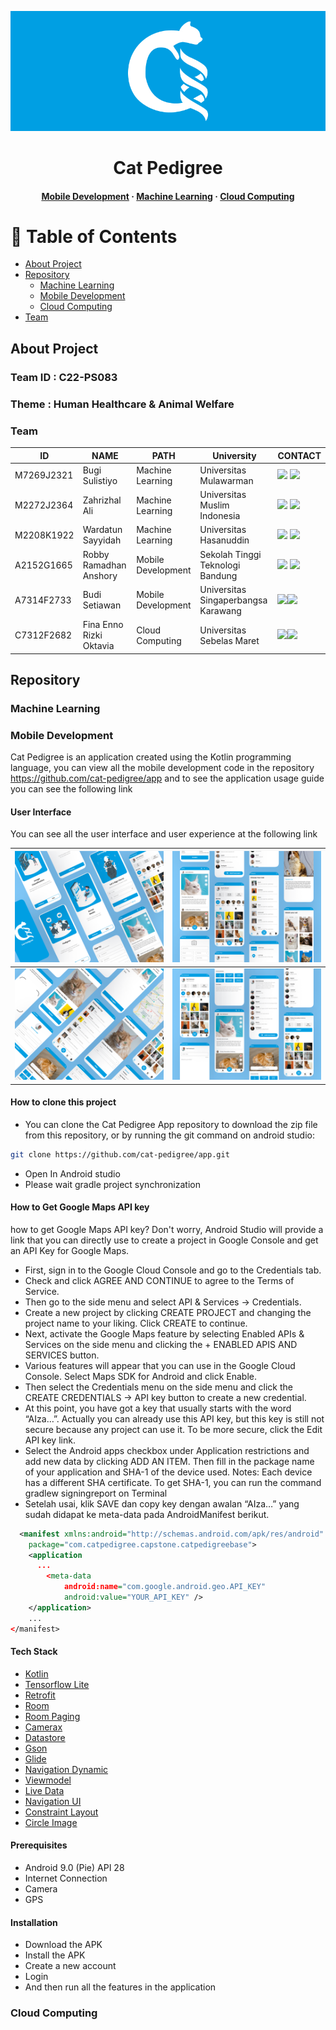 <div align="center">

  ![Cat Pedigree](https://github.com/cat-pedigree/.github/blob/main/assets/images/cover.jpg)

  <h1>Cat Pedigree</h1>
   
<h4>
    <a href="https://github.com/cat-pedigree/app/">Mobile Development</a>
  <span> · </span>
    <a href="https://github.com/cat-pedigree/CatPedigree_ML_Model">Machine Learning</a>
  <span> · </span>
    <a href="https://github.com/cat-pedigree/">Cloud Computing</a>
  </h4>
</div>

<!-- Table of Contents -->
# :notebook_with_decorative_cover: Table of Contents

- [About Project](#about-project)
- [Repository](#repository)
  * [Machine Learning](#machine-learning)
  * [Mobile Development](#mobile-development)
  * [Cloud Computing](#cloud-computing)
- [Team](#team)

<!-- About -->

## About Project

### Team ID : C22-PS083
### Theme : Human Healthcare & Animal Welfare
### Team

| ID         | NAME                    | PATH               | University                          | CONTACT |
|------------|-------------------------|--------------------|-------------------------------------|---------|
| M7269J2321 | Bugi Sulistiyo          | Machine Learning   | Universitas Mulawarman              |  <a href="https://www.linkedin.com/in/bugi-sulistiyo/"><img src="https://img.shields.io/badge/LinkedIn-0077B5?style=for-the-badge&logo=linkedin&logoColor=white" /></a> <a href="https://github.com/Bugi-Sulistiyo"><img src="https://img.shields.io/badge/GitHub-100000?style=for-the-badge&logo=github&logoColor=white" /></a>        |
| M2272J2364 | Zahrizhal Ali           | Machine Learning   | Universitas Muslim Indonesia        |  <a href="https://www.linkedin.com/in/zahrizhal-ali/"><img src="https://img.shields.io/badge/LinkedIn-0077B5?style=for-the-badge&logo=linkedin&logoColor=white" /></a> <a href="https://github.com/ZahrizhalAli"><img src="https://img.shields.io/badge/GitHub-100000?style=for-the-badge&logo=github&logoColor=white" /></a>       |
| M2208K1922 | Wardatun Sayyidah       | Machine Learning   | Universitas Hasanuddin              | <a href="https://www.linkedin.com/in/wardatun-sayyidah/"><img src="https://img.shields.io/badge/LinkedIn-0077B5?style=for-the-badge&logo=linkedin&logoColor=white" /></a> <a href="https://github.com/wardatunsayyidah"><img src="https://img.shields.io/badge/GitHub-100000?style=for-the-badge&logo=github&logoColor=white" /></a>          |
| A2152G1665 | Robby Ramadhan Anshory  | Mobile Development | Sekolah Tinggi Teknologi Bandung    | <a href="https://www.linkedin.com/in/robby-ramadhan-anshory-99b338228/"><img src="https://img.shields.io/badge/LinkedIn-0077B5?style=for-the-badge&logo=linkedin&logoColor=white" /></a> <a href="https://github.com/RobbyRamadhanAsnhory"><img src="https://img.shields.io/badge/GitHub-100000?style=for-the-badge&logo=github&logoColor=white" /></a>        |
| A7314F2733 | Budi Setiawan           | Mobile Development | Universitas Singaperbangsa Karawang | <a href="https://www.linkedin.com/in/budi-setiawan15/"><img src="https://img.shields.io/badge/LinkedIn-0077B5?style=for-the-badge&logo=linkedin&logoColor=white" /></a><a href="https://github.com/budistwn15"><img src="https://img.shields.io/badge/GitHub-100000?style=for-the-badge&logo=github&logoColor=white" /></a>         |
| C7312F2682 | Fina Enno Rizki Oktavia | Cloud Computing    | Universitas Sebelas Maret           |  <a href="https://www.linkedin.com/in/finaenno/"><img src="https://img.shields.io/badge/LinkedIn-0077B5?style=for-the-badge&logo=linkedin&logoColor=white" /></a><a href="https://github.com/finaenno"><img src="https://img.shields.io/badge/GitHub-100000?style=for-the-badge&logo=github&logoColor=white" /></a>        |

<!-- Repository -->
## Repository

<!-- Machine Learning -->
### Machine Learning

<!-- Mobile Development -->
### Mobile Development
Cat Pedigree is an application created using the Kotlin programming language, you can view all the mobile development code in the repository https://github.com/cat-pedigree/app and to see the application usage guide you can see the following link

#### User Interface
You can see all the user interface and user experience at the following link

|  ![User Interface](https://github.com/cat-pedigree/.github/blob/main/assets/images/ui/1.png) | ![User Interface](https://github.com/cat-pedigree/.github/blob/main/assets/images/ui/2.png)  |
|---|---|
| ![User Interface](https://github.com/cat-pedigree/.github/blob/main/assets/images/ui/3.png)  | ![User Interface](https://github.com/cat-pedigree/.github/blob/main/assets/images/ui/4.png)  |

#### How to clone this project
- You can clone the Cat Pedigree App repository to download the zip file from this repository, or by running the git command on android studio:
```bash
git clone https://github.com/cat-pedigree/app.git
```
- Open In Android studio
- Please wait gradle project synchronization

#### How to Get Google Maps API key
how to get Google Maps API key? Don't worry, Android Studio will provide a link that you can directly use to create a project in Google Console and get an API Key for Google Maps.
- First, sign in to the Google Cloud Console and go to the Credentials tab.
- Check and click AGREE AND CONTINUE to agree to the Terms of Service.
- Then go to the side menu and select API & Services → Credentials.
- Create a new project by clicking CREATE PROJECT and changing the project name to your liking. Click CREATE to continue.
- Next, activate the Google Maps feature by selecting Enabled APIs & Services on the side menu and clicking the + ENABLED APIS AND SERVICES button.
- Various features will appear that you can use in the Google Cloud Console. Select Maps SDK for Android and click Enable.
- Then select the Credentials menu on the side menu and click the CREATE CREDENTIALS → API key button to create a new credential.
- At this point, you have got a key that usually starts with the word “AIza…”. Actually you can already use this API key, but this key is still not secure because any project can use it. To be more secure, click the Edit API key link.
- Select the Android apps checkbox under Application restrictions and add new data by clicking ADD AN ITEM. Then fill in the package name of your application and SHA-1 of the device used.
Notes:
Each device has a different SHA certificate. To get SHA-1, you can run the command gradlew signingreport on Terminal
- Setelah usai, klik SAVE dan copy key dengan awalan “AIza…” yang sudah didapat ke meta-data pada AndroidManifest berikut.
```xml
  <manifest xmlns:android="http://schemas.android.com/apk/res/android"
    package="com.catpedigree.capstone.catpedigreebase">
    <application
      ...
        <meta-data
            android:name="com.google.android.geo.API_KEY"
            android:value="YOUR_API_KEY" />
    </application>
    ...
</manifest>
```

<!-- Tech Stack -->
#### Tech Stack

 - [Kotlin](https://kotlinlang.org/)
 - [Tensorflow Lite](https://www.tensorflow.org/lite)
 - [Retrofit](#)
 - [Room](#)
 - [Room Paging](#)
 - [Camerax](#)
 - [Datastore](#)
 - [Gson](#)
 - [Glide](#)
 - [Navigation Dynamic](#)
 - [Viewmodel](#)
 - [Live Data](#)
 - [Navigation UI](#)
 - [Constraint Layout](#)
 - [Circle Image](#)

#### Prerequisites

- Android 9.0 (Pie) API 28
- Internet Connection
- Camera
- GPS

#### Installation

- Download the APK
- Install the APK
- Create a new account
- Login
- And then run all the features in the application

<!-- Cloud Computing -->
### Cloud Computing
